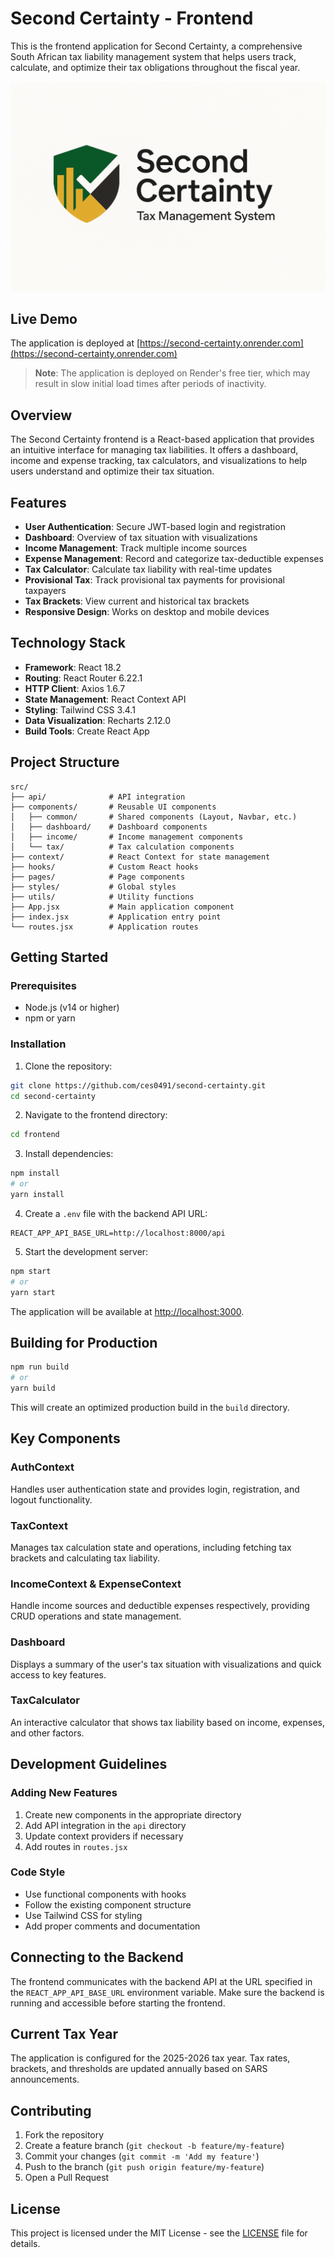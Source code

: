 # Second Certainty - Frontend

This is the frontend application for Second Certainty, a comprehensive South African tax liability management system that helps users track, calculate, and optimize their tax obligations throughout the fiscal year.

![Second Certainty Logo](/sc_logo.png)

## Live Demo

The application is deployed at [https://second-certainty.onrender.com](https://second-certainty.onrender.com)

> **Note**: The application is deployed on Render's free tier, which may result in slow initial load times after periods of inactivity.

## Overview

The Second Certainty frontend is a React-based application that provides an intuitive interface for managing tax liabilities. It offers a dashboard, income and expense tracking, tax calculators, and visualizations to help users understand and optimize their tax situation.

## Features

- **User Authentication**: Secure JWT-based login and registration
- **Dashboard**: Overview of tax situation with visualizations
- **Income Management**: Track multiple income sources
- **Expense Management**: Record and categorize tax-deductible expenses
- **Tax Calculator**: Calculate tax liability with real-time updates
- **Provisional Tax**: Track provisional tax payments for provisional taxpayers
- **Tax Brackets**: View current and historical tax brackets
- **Responsive Design**: Works on desktop and mobile devices

## Technology Stack

- **Framework**: React 18.2
- **Routing**: React Router 6.22.1
- **HTTP Client**: Axios 1.6.7
- **State Management**: React Context API
- **Styling**: Tailwind CSS 3.4.1
- **Data Visualization**: Recharts 2.12.0
- **Build Tools**: Create React App

## Project Structure

```
src/
├── api/              # API integration
├── components/       # Reusable UI components
│   ├── common/       # Shared components (Layout, Navbar, etc.)
│   ├── dashboard/    # Dashboard components
│   ├── income/       # Income management components
│   └── tax/          # Tax calculation components
├── context/          # React Context for state management
├── hooks/            # Custom React hooks
├── pages/            # Page components
├── styles/           # Global styles
├── utils/            # Utility functions
├── App.jsx           # Main application component
├── index.jsx         # Application entry point
└── routes.jsx        # Application routes
```

## Getting Started

### Prerequisites

- Node.js (v14 or higher)
- npm or yarn

### Installation

1. Clone the repository:
```bash
git clone https://github.com/ces0491/second-certainty.git
cd second-certainty
```

2. Navigate to the frontend directory:
```bash
cd frontend
```

3. Install dependencies:
```bash
npm install
# or
yarn install
```

4. Create a `.env` file with the backend API URL:
```
REACT_APP_API_BASE_URL=http://localhost:8000/api
```

5. Start the development server:
```bash
npm start
# or
yarn start
```

The application will be available at [http://localhost:3000](http://localhost:3000).

## Building for Production

```bash
npm run build
# or
yarn build
```

This will create an optimized production build in the `build` directory.

## Key Components

### AuthContext

Handles user authentication state and provides login, registration, and logout functionality.

### TaxContext

Manages tax calculation state and operations, including fetching tax brackets and calculating tax liability.

### IncomeContext & ExpenseContext

Handle income sources and deductible expenses respectively, providing CRUD operations and state management.

### Dashboard

Displays a summary of the user's tax situation with visualizations and quick access to key features.

### TaxCalculator

An interactive calculator that shows tax liability based on income, expenses, and other factors.

## Development Guidelines

### Adding New Features

1. Create new components in the appropriate directory
2. Add API integration in the `api` directory
3. Update context providers if necessary
4. Add routes in `routes.jsx`

### Code Style

- Use functional components with hooks
- Follow the existing component structure
- Use Tailwind CSS for styling
- Add proper comments and documentation

## Connecting to the Backend

The frontend communicates with the backend API at the URL specified in the `REACT_APP_API_BASE_URL` environment variable. Make sure the backend is running and accessible before starting the frontend.

## Current Tax Year

The application is configured for the 2025-2026 tax year. Tax rates, brackets, and thresholds are updated annually based on SARS announcements.

## Contributing

1. Fork the repository
2. Create a feature branch (`git checkout -b feature/my-feature`)
3. Commit your changes (`git commit -m 'Add my feature'`)
4. Push to the branch (`git push origin feature/my-feature`)
5. Open a Pull Request

## License

This project is licensed under the MIT License - see the [LICENSE](/LICENSE) file for details.